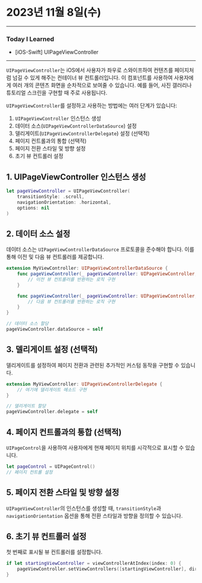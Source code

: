 # 2023년 11월 8일(수)

---

### Today I Learned

- [iOS-Swift] UIPageViewController

---

`UIPageViewController`는 iOS에서 사용자가 좌우로 스와이프하여 컨텐츠를 페이지처럼 넘길 수 있게 해주는 컨테이너 뷰 컨트롤러입니다. 이 컴포넌트를 사용하여 사용자에게 여러 개의 콘텐츠 화면을 순차적으로 보여줄 수 있습니다. 예를 들어, 사진 갤러리나 튜토리얼 스크린을 구현할 때 주로 사용됩니다.

`UIPageViewController`를 설정하고 사용하는 방법에는 여러 단계가 있습니다:

1. `UIPageViewController` 인스턴스 생성
2. 데이터 소스(`UIPageViewControllerDataSource`) 설정
3. 델리게이트(`UIPageViewControllerDelegate`) 설정 (선택적)
4. 페이지 컨트롤과의 통합 (선택적)
5. 페이지 전환 스타일 및 방향 설정
6. 초기 뷰 컨트롤러 설정

## 1. UIPageViewController 인스턴스 생성

```swift
let pageViewController = UIPageViewController(
    transitionStyle: .scroll,
    navigationOrientation: .horizontal,
    options: nil
)
```

## 2. 데이터 소스 설정

데이터 소스는 `UIPageViewControllerDataSource` 프로토콜을 준수해야 합니다. 이를 통해 이전 및 다음 뷰 컨트롤러를 제공합니다.

```swift
extension MyViewController: UIPageViewControllerDataSource {
    func pageViewController(_ pageViewController: UIPageViewController, viewControllerBefore viewController: UIViewController) -> UIViewController? {
        // 이전 뷰 컨트롤러를 반환하는 로직 구현
    }

    func pageViewController(_ pageViewController: UIPageViewController, viewControllerAfter viewController: UIViewController) -> UIViewController? {
        // 다음 뷰 컨트롤러를 반환하는 로직 구현
    }
}

// 데이터 소스 할당
pageViewController.dataSource = self
```

## 3. 델리게이트 설정 (선택적)

델리게이트를 설정하여 페이지 전환과 관련된 추가적인 커스텀 동작을 구현할 수 있습니다.

```swift
extension MyViewController: UIPageViewControllerDelegate {
    // 여기에 델리게이트 메소드 구현
}

// 델리게이트 할당
pageViewController.delegate = self
```

## 4. 페이지 컨트롤과의 통합 (선택적)

`UIPageControl`을 사용하여 사용자에게 현재 페이지 위치를 시각적으로 표시할 수 있습니다.

```swift
let pageControl = UIPageControl()
// 페이지 컨트롤 설정
```

## 5. 페이지 전환 스타일 및 방향 설정

`UIPageViewController`의 인스턴스를 생성할 때, `transitionStyle`과 `navigationOrientation` 옵션을 통해 전환 스타일과 방향을 정의할 수 있습니다.

## 6. 초기 뷰 컨트롤러 설정

첫 번째로 표시될 뷰 컨트롤러를 설정합니다.

```swift
if let startingViewController = viewControllerAtIndex(index: 0) {
    pageViewController.setViewControllers([startingViewController], direction: .forward, animated: true, completion: nil)
}
```